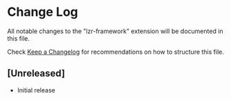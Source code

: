 # Change Log

All notable changes to the "lzr-framework" extension will be documented in this file.

Check [Keep a Changelog](http://keepachangelog.com/) for recommendations on how to structure this file.

## [Unreleased]

- Initial release